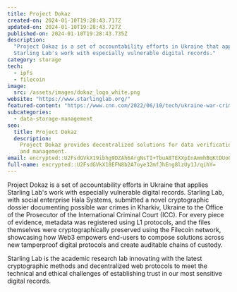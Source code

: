 ```yaml
---
title: Project Dokaz
created-on: 2024-01-10T19:28:43.717Z
updated-on: 2024-01-10T19:28:43.727Z
published-on: 2024-01-10T19:28:43.735Z
description:
  "Project Dokaz is a set of accountability efforts in Ukraine that applies
  Starling Lab's work with especially vulnerable digital records."
category: storage
tech:
  - ipfs
  - filecoin
image:
  src: /assets/images/dokaz_logo_white.png
website: "https://www.starlinglab.org/"
featured-content: "https://www.cnn.com/2022/06/10/tech/ukraine-war-crimes-blockchain/index.html"
subcategories:
  - data-storage-management
seo:
  title: Project Dokaz
  description:
    Project Dokaz provides decentralized solutions for data verification
    and management.
email: encrypted::U2FsdGVkX19ibhg9DZAh6ArgNsTI+TbuA8TEXXpInAmmhBqKtDUo0PBYDJAbDIGT
full-name: encrypted::U2FsdGVkX18EFN8b2A7oye32mfJhEng8lzUy1J/qihY=
---
```


Project Dokaz is a set of accountability efforts in Ukraine that applies Starling Lab's work with especially vulnerable digital records. Starling Lab, with social enterprise Hala Systems, submitted a novel cryptographic dossier documenting possible war crimes in Kharkiv, Ukraine to the Office of the Prosecutor of the International Criminal Court (ICC). For every piece of evidence, metadata was registered using L1 protocols, and the files themselves were cryptographically preserved using the Filecoin network, showcasing how Web3 empowers end-users to compose solutions across new tamperproof digital protocols and create auditable chains of custody.

Starling Lab is the academic research lab innovating with the latest cryptographic methods and decentralized web protocols to meet the technical and ethical challenges of establishing trust in our most sensitive digital records.
